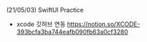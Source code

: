 (21/05/03) SwiftUI Practice

- xcode 깃허브 연동
https://notion.so/XCODE-393bcfa3ba744eafb090fb63a0cf3280
